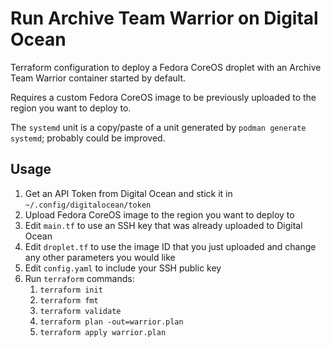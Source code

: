# Run Archive Team Warrior on Digital Ocean

Terraform configuration to deploy a Fedora CoreOS droplet with an Archive Team Warrior container started by default.

Requires a custom Fedora CoreOS image to be previously uploaded to the region you want to deploy to.

The `systemd` unit is a copy/paste of a unit generated by `podman generate systemd`; probably could be improved.

## Usage

1. Get an API Token from Digital Ocean and stick it in `~/.config/digitalocean/token`
2. Upload Fedora CoreOS image to the region you want to deploy to
3. Edit `main.tf` to use an SSH key that was already uploaded to Digital Ocean
4. Edit `droplet.tf` to use the image ID that you just uploaded and change any other parameters you would like
5. Edit `config.yaml` to include your SSH public key
6. Run `terraform` commands:
   1. `terraform init`
   2. `terraform fmt`
   3. `terraform validate`
   4. `terraform plan -out=warrior.plan`
   5. `terraform apply warrior.plan`
